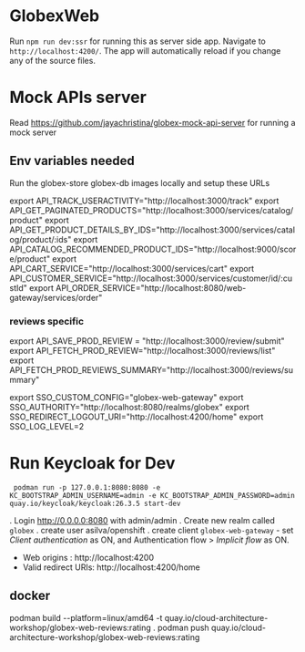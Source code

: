 # GlobexWeb

Run `npm run dev:ssr` for running this as server side app. Navigate to `http://localhost:4200/`. The app will automatically reload if you change any of the source files.


# Mock APIs server

Read https://github.com/jayachristina/globex-mock-api-server for running a mock server

## Env variables needed
Run the globex-store  globex-db images locally and setup these URLs

export API_TRACK_USERACTIVITY="http://localhost:3000/track"
export API_GET_PAGINATED_PRODUCTS="http://localhost:3000/services/catalog/product"
export API_GET_PRODUCT_DETAILS_BY_IDS="http://localhost:3000/services/catalog/product/:ids" 
export API_CATALOG_RECOMMENDED_PRODUCT_IDS="http://localhost:9000/score/product"
export API_CART_SERVICE="http://localhost:3000/services/cart"
export API_CUSTOMER_SERVICE="http://localhost:3000/services/customer/id/:custId"
export API_ORDER_SERVICE="http://localhost:8080/web-gateway/services/order"

### reviews specific
export API_SAVE_PROD_REVIEW = "http://localhost:3000/review/submit"
export API_FETCH_PROD_REVIEW="http://localhost:3000/reviews/list"
export API_FETCH_PROD_REVIEWS_SUMMARY="http://localhost:3000/reviews/summary"
  
export SSO_CUSTOM_CONFIG="globex-web-gateway"
export SSO_AUTHORITY="http://localhost:8080/realms/globex"
export SSO_REDIRECT_LOGOUT_URI="http://localhost:4200/home"
export SSO_LOG_LEVEL=2

# Run Keycloak for Dev
```
 podman run -p 127.0.0.1:8080:8080 -e KC_BOOTSTRAP_ADMIN_USERNAME=admin -e KC_BOOTSTRAP_ADMIN_PASSWORD=admin quay.io/keycloak/keycloak:26.3.5 start-dev
```

. Login http://0.0.0.0:8080 with admin/admin 
. Create new realm called `globex`
. create user asilva/openshift
. create client `globex-web-gateway` - set *Client authentication* as ON, and  Authentication flow > *Implicit flow* as ON. 

-  Web origins : http://localhost:4200
- Valid redirect URIs: http://localhost:4200/home



## docker

podman build --platform=linux/amd64 -t quay.io/cloud-architecture-workshop/globex-web-reviews:rating . 
podman push quay.io/cloud-architecture-workshop/globex-web-reviews:rating

